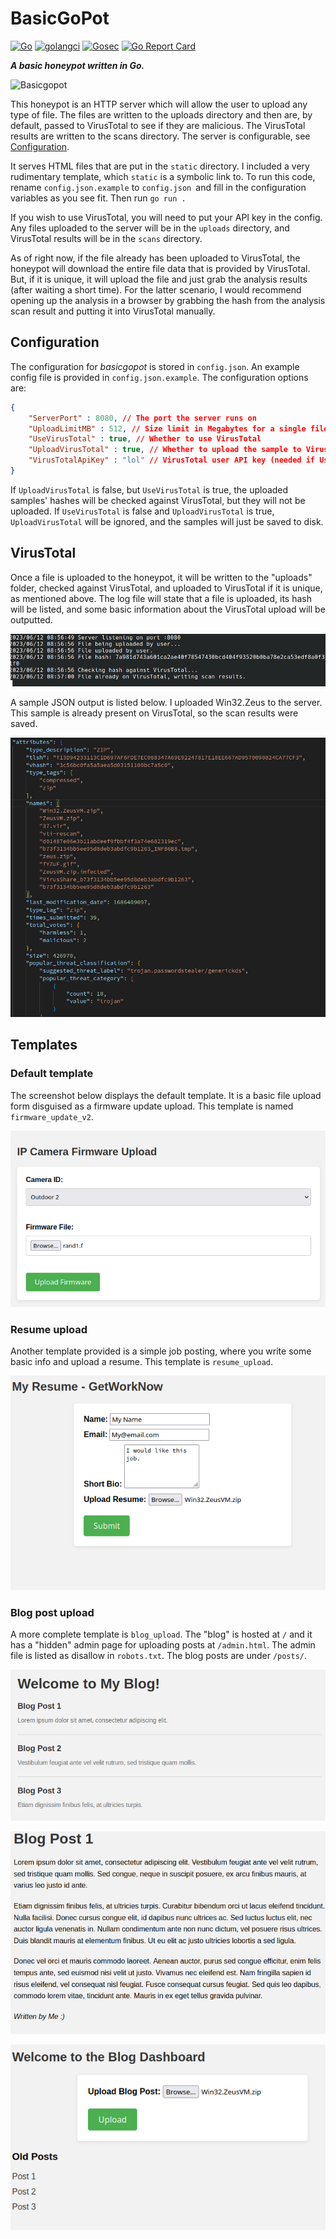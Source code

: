 # BasicGoPot
[![Go](https://github.com/morgenm/basicgopot/actions/workflows/go.yml/badge.svg)](https://github.com/morgenm/basicgopot/actions/workflows/go.yml)
[![golangci](https://github.com/morgenm/basicgopot/actions/workflows/golangci-lint.yml/badge.svg)](https://github.com/morgenm/basicgopot/actions/workflows/golangci-lint.yml)
[![Gosec](https://github.com/morgenm/basicgopot/actions/workflows/gosec.yml/badge.svg)](https://github.com/morgenm/basicgopot/actions/workflows/gosec.yml)
[![Go Report Card](https://goreportcard.com/badge/github.com/morgenm/basicgopot)](https://goreportcard.com/report/github.com/morgenm/basicgopot)

**_A basic honeypot written in Go._**

![Basicgopot](docs/basgicgopot.gif)

This honeypot is an HTTP server which will allow the user to upload any type of file. The files are written to the uploads directory and then are, by default, passed to VirusTotal to see if they are malicious. The VirusTotal results are written to the scans directory. The server is configurable, see [Configuration](#configuration).

It serves HTML files that are put in the `static` directory. I included a very rudimentary template, which `static` is a symbolic link to. To run this code, rename `config.json.example` to `config.json `and fill in the configuration variables as you see fit. Then run `go run .`

If you wish to use VirusTotal, you will need to put your API key in the config. Any files uploaded to the server will be in the `uploads` directory, and VirusTotal results will be in the `scans` directory.

As of right now, if the file already has been uploaded to VirusTotal, the honeypot will download the entire file data that is provided by VirusTotal. But, if it is unique, it will upload the file and just grab the analysis results (after waiting a short time). For the latter scenario, I would recommend opening up the analysis in a browser by grabbing the hash from the analysis scan result and putting it into VirusTotal manually.

## Configuration
The configuration for *basicgopot* is stored in `config.json`. An example config file is provided in `config.json.example`. The configuration options are:
```json
{
    "ServerPort" : 8080, // The port the server runs on
    "UploadLimitMB" : 512, // Size limit in Megabytes for a single file upload to the server
    "UseVirusTotal" : true, // Whether to use VirusTotal 
    "UploadVirusTotal" : true, // Whether to upload the sample to VirusTotal if its unique
    "VirusTotalApiKey" : "lol" // VirusTotal user API key (needed if UseVirusTotal is true)
}
```

If `UploadVirusTotal` is false, but `UseVirusTotal` is true, the uploaded samples' hashes will be checked against VirusTotal, but they will not be uploaded. If `UseVirusTotal` is false and `UploadVirusTotal` is true, `UploadVirusTotal` will be ignored, and the samples will just be saved to disk.

## VirusTotal
Once a file is uploaded to the honeypot, it will be written to the "uploads" folder, checked against VirusTotal, and uploaded to VirusTotal if it is unique, as mentioned above. The log file will state that a file is uploaded, its hash will be listed, and some basic information about the VirusTotal upload will be outputted. 

![Sample log output](docs/log.png?raw=true "Sample log output")

A sample JSON output is listed below. I uploaded Win32.Zeus to the server. This sample is already present on VirusTotal, so the scan results were saved.

![Win32.Zeus output](docs/win32_zeus.png?raw=true "Win32.Zeus output")

## Templates
### Default template
The screenshot below displays the default template. It is a basic file upload form disguised as a firmware update upload. This template is named `firmware_update_v2`.

![Template Firmware Upload v2](docs/template_firmware_upload_v2.png?raw=true "Default template")

### Resume upload
Another template provided is a simple job posting, where you write some basic info and upload a resume. This template is `resume_upload`.

![Template Resume](docs/template_resume.png?raw=true "Resume template")

### Blog post upload
A more complete template is `blog_upload`. The "blog" is hosted at `/` and it has a "hidden" admin page for uploading posts at `/admin.html`. The admin file is listed as disallow in `robots.txt`. The blog posts are under `/posts/`. 

![Template Blog](docs/template_blog_index.png?raw=true "Blog template")

![Template Blog Post](docs/template_blog_post.png?raw=true "Blog post")

![Template Blog Upload](docs/template_blog_upload.png?raw=true "Blog admin upload")
